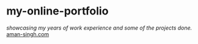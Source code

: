 # my-online-portfolio
*showcasing my years of work experience and some of the projects done.*
[aman-singh.com](https://www.aman-singh.com)
